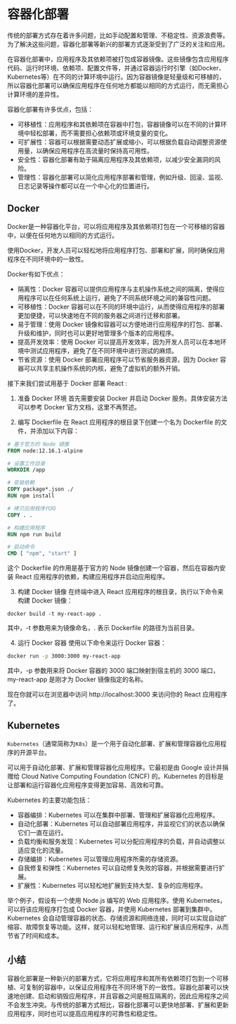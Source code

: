 # 容器化部署

传统的部署方式存在着许多问题，比如手动配置和管理、不稳定性、资源浪费等。为了解决这些问题，容器化部署等新兴的部署方式逐渐受到了广泛的关注和应用。

在容器化部署中，应用程序及其依赖项被打包成容器镜像。这些镜像包含应用程序代码、运行时环境、依赖项、配置文件等，并通过容器运行时引擎（如Docker、Kubernetes等）在不同的计算环境中运行。因为容器镜像是轻量级和可移植的，所以容器化部署可以确保应用程序在任何地方都能以相同的方式运行，而无需担心计算环境的差异性。

容器化部署有许多优点，包括：
- 可移植性：应用程序和其依赖项在容器中打包，容器镜像可以在不同的计算环境中轻松部署，而不需要担心依赖项或环境变量的变化。
- 可扩展性：容器可以根据需要动态扩展或缩小，可以根据负载自动调整资源使用量，以确保应用程序在高流量时保持高可用性。
- 安全性：容器化部署有助于隔离应用程序及其依赖项，以减少安全漏洞的风险。
- 管理性：容器化部署可以简化应用程序部署和管理，例如升级、回滚、监视、日志记录等操作都可以在一个中心化的位置进行。

## Docker
Docker是一种容器化平台，可以将应用程序及其依赖项打包在一个可移植的容器中，以便在任何地方以相同的方式运行。

使用Docker，开发人员可以轻松地将应用程序打包、部署和扩展，同时确保应用程序在不同环境中的一致性。

Docker有如下优点：
- 隔离性：Docker 容器可以提供应用程序与主机操作系统之间的隔离，使得应用程序可以在任何系统上运行，避免了不同系统环境之间的兼容性问题。
- 可移植性：Docker 容器可以在不同的环境中运行，从而使得应用程序的部署更加便捷，可以快速地在不同的服务器之间进行迁移和部署。
- 易于管理：使用 Docker 镜像和容器可以方便地进行应用程序的打包、部署、升级和维护，同时也可以更好地管理多个版本的应用程序。
- 提高开发效率：使用 Docker 可以提高开发效率，因为开发人员可以在本地环境中测试应用程序，避免了在不同环境中进行测试的麻烦。
- 节省资源：使用 Docker 部署应用程序可以节省服务器资源，因为 Docker 容器可以共享主机操作系统的内核，避免了虚拟机的额外开销。

接下来我们尝试用基于 Docker 部署 React :
1. 准备 Docker 环境
首先需要安装 Docker 并启动 Docker 服务。具体安装方法可以参考 Docker 官方文档，这里不再赘述。

2. 编写 Dockerfile
在 React 应用程序的根目录下创建一个名为 Dockerfile 的文件，并添加以下内容：

```Dockerfile
# 基于官方的 Node 镜像
FROM node:12.16.1-alpine

# 设置工作目录
WORKDIR /app

# 安装依赖
COPY package*.json ./
RUN npm install

# 拷贝应用程序代码
COPY . .

# 构建应用程序
RUN npm run build

# 启动命令
CMD [ "npm", "start" ]
```
这个 Dockerfile 的作用是基于官方的 Node 镜像创建一个容器，然后在容器内安装 React 应用程序的依赖，构建应用程序并启动应用程序。

3. 构建 Docker 镜像
在终端中进入 React 应用程序的根目录，执行以下命令来构建 Docker 镜像：
```
docker build -t my-react-app .
```
其中，-t 参数用来为镜像命名，. 表示 Dockerfile 的路径为当前目录。


4. 运行 Docker 容器
使用以下命令来运行 Docker 容器：
```bash
docker run -p 3000:3000 my-react-app
```
其中，-p 参数用来将 Docker 容器的 3000 端口映射到宿主机的 3000 端口，my-react-app 是刚才为 Docker 镜像指定的名称。

现在你就可以在浏览器中访问 http://localhost:3000 来访问你的 React 应用程序了。

## Kubernetes
`Kubernetes`（通常简称为`K8s`）是一个用于自动化部署、扩展和管理容器化应用程序的开源平台。

可以用于自动化部署、扩展和管理容器化应用程序。它最初是由 Google 设计并捐赠给 Cloud Native Computing Foundation (CNCF) 的。Kubernetes 的目标是让部署和运行容器化应用程序变得更加容易、高效和可靠。

Kubernetes 的主要功能包括：

- 容器编排：Kubernetes 可以在集群中部署、管理和扩展容器化应用程序。
- 自动化部署：Kubernetes 可以自动部署应用程序，并监视它们的状态以确保它们一直在运行。
- 负载均衡和服务发现：Kubernetes 可以分配应用程序的负载，并自动调整以适应变化的流量。
- 存储编排：Kubernetes 可以管理应用程序所需的存储资源。
- 自我修复和弹性：Kubernetes 可以自动修复失败的容器，并根据需要进行扩展。
- 扩展性：Kubernetes 可以轻松地扩展到支持大型、复杂的应用程序。

举个例子，假设有一个使用 Node.js 编写的 Web 应用程序。使用 Kubernetes，可以将该应用程序打包成 Docker 容器，并使用 Kubernetes 部署到集群中。Kubernetes 会自动管理容器的状态、存储资源和网络连接，同时可以实现自动扩缩容、故障恢复等功能。这样，就可以轻松地管理、运行和扩展该应用程序，从而节省了时间和成本。

## 小结
容器化部署是一种新兴的部署方式，它将应用程序和其所有依赖项打包到一个可移植、可复制的容器中，以保证应用程序在不同环境下的一致性。容器化部署可以快速地创建、启动和销毁应用程序，并且容器之间是相互隔离的，因此应用程序之间不会发生冲突。与传统的部署方式相比，容器化部署可以更快地部署、扩展和更新应用程序，同时也可以提高应用程序的可靠性和稳定性。
